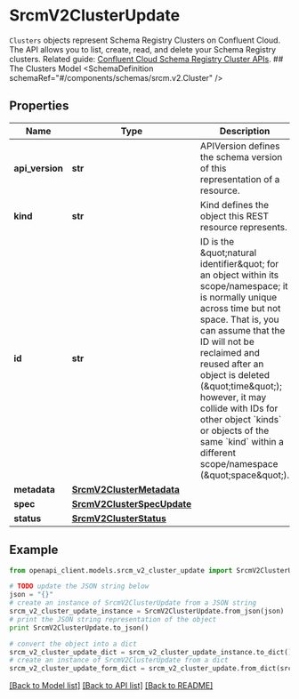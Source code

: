 # SrcmV2ClusterUpdate

`Clusters` objects represent Schema Registry Clusters on Confluent Cloud.  The API allows you to list, create, read, and delete your Schema Registry clusters.   Related guide: [Confluent Cloud Schema Registry Cluster APIs](https://docs.confluent.io/cloud/current/stream-governance/clusters-regions-api.html#schema-registry-cluster-management).  ## The Clusters Model <SchemaDefinition schemaRef=\"#/components/schemas/srcm.v2.Cluster\" />

## Properties
Name | Type | Description | Notes
------------ | ------------- | ------------- | -------------
**api_version** | **str** | APIVersion defines the schema version of this representation of a resource. | [optional] [readonly] 
**kind** | **str** | Kind defines the object this REST resource represents. | [optional] [readonly] 
**id** | **str** | ID is the \&quot;natural identifier\&quot; for an object within its scope/namespace; it is normally unique across time but not space. That is, you can assume that the ID will not be reclaimed and reused after an object is deleted (\&quot;time\&quot;); however, it may collide with IDs for other object &#x60;kinds&#x60; or objects of the same &#x60;kind&#x60; within a different scope/namespace (\&quot;space\&quot;). | [optional] [readonly] 
**metadata** | [**SrcmV2ClusterMetadata**](SrcmV2ClusterMetadata.md) |  | [optional] 
**spec** | [**SrcmV2ClusterSpecUpdate**](SrcmV2ClusterSpecUpdate.md) |  | [optional] 
**status** | [**SrcmV2ClusterStatus**](SrcmV2ClusterStatus.md) |  | [optional] 

## Example

```python
from openapi_client.models.srcm_v2_cluster_update import SrcmV2ClusterUpdate

# TODO update the JSON string below
json = "{}"
# create an instance of SrcmV2ClusterUpdate from a JSON string
srcm_v2_cluster_update_instance = SrcmV2ClusterUpdate.from_json(json)
# print the JSON string representation of the object
print SrcmV2ClusterUpdate.to_json()

# convert the object into a dict
srcm_v2_cluster_update_dict = srcm_v2_cluster_update_instance.to_dict()
# create an instance of SrcmV2ClusterUpdate from a dict
srcm_v2_cluster_update_form_dict = srcm_v2_cluster_update.from_dict(srcm_v2_cluster_update_dict)
```
[[Back to Model list]](../ccloud/README.md#documentation-for-models) [[Back to API list]](../ccloud/README.md#documentation-for-api-endpoints) [[Back to README]](../ccloud/README.md)


